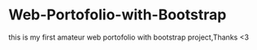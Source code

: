 # Web-Portofolio-with-Bootstrap
this is my first amateur web portofolio with bootstrap project,Thanks <3
